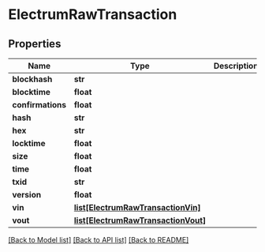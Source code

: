 # ElectrumRawTransaction

## Properties
Name | Type | Description | Notes
------------ | ------------- | ------------- | -------------
**blockhash** | **str** |  | [optional] 
**blocktime** | **float** |  | [optional] 
**confirmations** | **float** |  | [optional] 
**hash** | **str** |  | [optional] 
**hex** | **str** |  | [optional] 
**locktime** | **float** |  | [optional] 
**size** | **float** |  | [optional] 
**time** | **float** |  | [optional] 
**txid** | **str** |  | [optional] 
**version** | **float** |  | [optional] 
**vin** | [**list[ElectrumRawTransactionVin]**](ElectrumRawTransactionVin.md) |  | [optional] 
**vout** | [**list[ElectrumRawTransactionVout]**](ElectrumRawTransactionVout.md) |  | [optional] 

[[Back to Model list]](../README.md#documentation-for-models) [[Back to API list]](../README.md#documentation-for-api-endpoints) [[Back to README]](../README.md)


